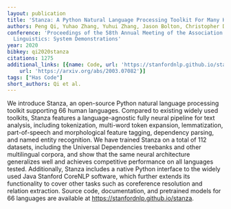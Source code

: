 ```yaml
---
layout: publication
title: 'Stanza: A Python Natural Language Processing Toolkit For Many Human Languages'
authors: Peng Qi, Yuhao Zhang, Yuhui Zhang, Jason Bolton, Christopher D. Manning
conference: 'Proceedings of the 58th Annual Meeting of the Association for Computational
  Linguistics: System Demonstrations'
year: 2020
bibkey: qi2020stanza
citations: 1275
additional_links: [{name: Code, url: 'https://stanfordnlp.github.io/stanza'}, {name: Paper,
    url: 'https://arxiv.org/abs/2003.07082'}]
tags: ["Has Code"]
short_authors: Qi et al.
---
```

We introduce Stanza, an open-source Python natural language processing
toolkit supporting 66 human languages. Compared to existing widely used
toolkits, Stanza features a language-agnostic fully neural pipeline for text
analysis, including tokenization, multi-word token expansion, lemmatization,
part-of-speech and morphological feature tagging, dependency parsing, and named
entity recognition. We have trained Stanza on a total of 112 datasets,
including the Universal Dependencies treebanks and other multilingual corpora,
and show that the same neural architecture generalizes well and achieves
competitive performance on all languages tested. Additionally, Stanza includes
a native Python interface to the widely used Java Stanford CoreNLP software,
which further extends its functionality to cover other tasks such as
coreference resolution and relation extraction. Source code, documentation, and
pretrained models for 66 languages are available at
https://stanfordnlp.github.io/stanza.
